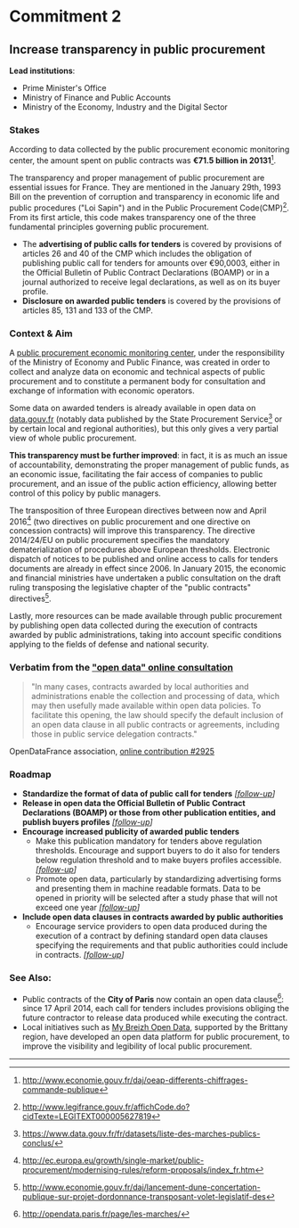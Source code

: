 # Commitment 2

## Increase transparency in public procurement

**Lead institutions**:
- Prime Minister's Office
- Ministry of Finance and Public Accounts
- Ministry of the Economy, Industry and the Digital Sector

### Stakes

According to data collected by the public procurement economic monitoring center, the amount spent on public contracts was **€71.5 billion in 20131**[^1].

The transparency and proper management of public procurement are essential issues for France. They are mentioned in the January 29th, 1993 Bill on the prevention of corruption and transparency in economic life and public procedures ("Loi Sapin") and in the Public Procurement Code(CMP)[^2]. From its first article, this code makes transparency one of the three fundamental principles governing public procurement.

- The **advertising of public calls for tenders** is covered by provisions of articles 26 and 40 of the CMP which includes the obligation of publishing public call for tenders for amounts over €90,0003, either in the Official Bulletin of Public Contract Declarations (BOAMP) or in a journal authorized to receive legal declarations, as well as on its buyer profile.
- **Disclosure on awarded public tenders** is covered by the provisions of articles 85, 131 and 133 of the CMP.

### Context & Aim

A [public procurement economic monitoring center](http://www.economie.gouv.fr/daj/lobservatoire-economique-lachat-public), under the responsibility of the Ministry of Economy and Public Finance, was created in order to collect and analyze data on economic and technical aspects of public procurement and to constitute a permanent body for consultation and exchange of information with economic operators.

Some data on awarded tenders is already available in open data on [data.gouv.fr](http://www.data.gouv.fr/) (notably data published by the State Procurement Service[^3] or by certain local and regional authorities), but this only gives a very partial view of whole public procurement.

**This transparency must be further improved**: in fact, it is as much an issue of accountability, demonstrating the proper management of public funds, as an economic issue, facilitating the fair access of companies to public procurement, and an issue of the public action efficiency, allowing better control of this policy by public managers.

The transposition of three European directives between now and April 2016[^4] (two directives on public procurement and one directive on concession contracts) will improve this transparency. The directive 2014/24/EU on public procurement specifies the mandatory dematerialization of procedures above European thresholds. Electronic dispatch of notices to be published and online access to calls for tenders documents are already in effect since 2006. In January 2015, the economic and financial ministries have undertaken a public consultation on the draft ruling transposing the legislative chapter of the "public contracts" directives[^5].

Lastly, more resources can be made available through public procurement by publishing open data collected during the execution of contracts awarded by public administrations, taking into account specific conditions applying to the fields of defense and national security.

### Verbatim from the ["open data" online consultation](http://contribuez.cnnumerique.fr/debat/open-gov-comment-faire-progresser-la-transparence-de-l%E2%80%99action-publique-et-la-participation)

> "In many cases, contracts awarded by local authorities and administrations enable the collection and processing of data, which may then usefully made available within open data policies. To facilitate this opening, the law should specify the default inclusion of an open data clause in all public contracts or agreements, including those in public service delegation contracts."

OpenDataFrance association, [online contribution #2925](http://contribuez.cnnumerique.fr/debat/114/avis/2925)

### Roadmap

- **Standardize the format of data of public call for tenders**
  _[[follow-up](https://git.framasoft.org/etalab/suivi/issues/120)]_
- **Release in open data the Official Bulletin of Public Contract Declarations (BOAMP) or those from other publication entities, and publish buyers profiles**
  _[[follow-up](https://git.framasoft.org/etalab/suivi/issues/121)]_
- **Encourage increased publicity of awarded public tenders**
    - Make this publication mandatory for tenders above regulation thresholds. Encourage and support buyers to do it also for tenders below regulation threshold and to make buyers profiles accessible.
      _[[follow-up](https://git.framasoft.org/etalab/suivi/issues/122)]_
    - Promote open data, particularly by standardizing advertising forms and presenting them in machine readable formats. Data to be opened in priority will be selected after a study phase that will not exceed one year
      _[[follow-up](https://git.framasoft.org/etalab/suivi/issues/123)]_
- **Include open data clauses in contracts awarded by public authorities**
    - Encourage service providers to open data produced during the execution of a contract by defining standard open data clauses specifying the requirements and that public authorities could include in contracts.
      _[[follow-up](https://git.framasoft.org/etalab/suivi/issues/124)]_

### See Also:

- Public contracts of the **City of Paris** now contain an open data clause[^6]: since 17 April 2014, each call for tenders includes provisions obliging the future contractor to release data produced while executing the contract.
- Local initiatives such as [My Breizh Open Data](http://breizhsmallbusinessact.fr/my-breizh-open-data-marches-publics/), supported by the Brittany region, have developed an open data platform for public procurement, to improve the visibility and legibility of local public procurement.

----

[^1]: http://www.economie.gouv.fr/daj/oeap-differents-chiffrages-commande-publique

[^2]: http://www.legifrance.gouv.fr/affichCode.do?cidTexte=LEGITEXT000005627819

[^3]: https://www.data.gouv.fr/fr/datasets/liste-des-marches-publics-conclus/

[^4]: http://ec.europa.eu/growth/single-market/public-procurement/modernising-rules/reform-proposals/index_fr.htm

[^5]: http://www.economie.gouv.fr/daj/lancement-dune-concertation-publique-sur-projet-dordonnance-transposant-volet-legislatif-des

[^6]: http://opendata.paris.fr/page/les-marches/
